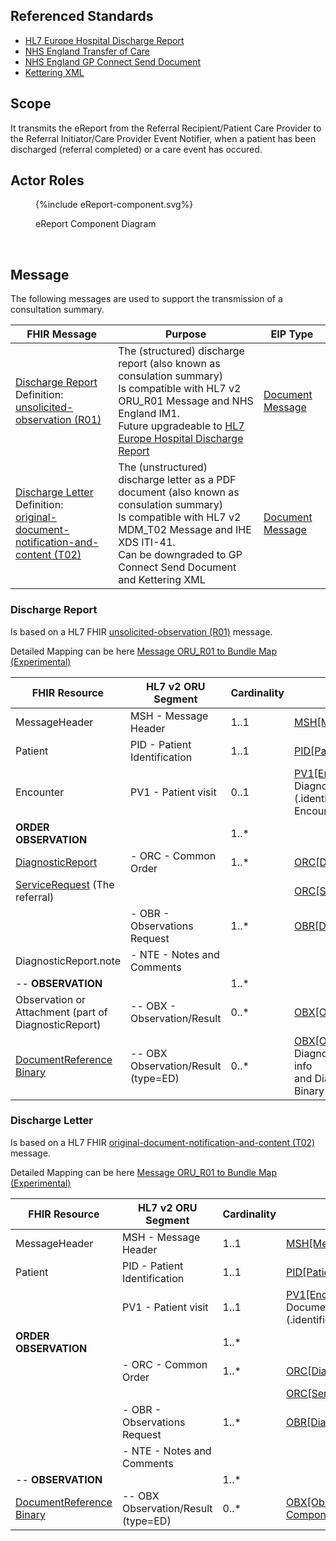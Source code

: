 ## Referenced Standards

- [HL7 Europe Hospital Discharge Report](https://build.fhir.org/ig/hl7-eu/hdr/index.html)
- [NHS England Transfer of Care](https://digital.nhs.uk/services/transfer-of-care-initiative)
- [NHS England GP Connect Send Document](https://simplifier.net/guide/gp-connect-send-document/Home)
- [Kettering XML](kettering.html)

## Scope

It transmits the eReport from the Referral Recipient/Patient Care Provider to the Referral Initiator/Care Provider Event Notifier, when a patient has been discharged (referral completed) or a care event has occured.

## Actor Roles

<figure>
{%include eReport-component.svg%}
<p id="fX.X.X.X-X" class="figureTitle">eReport Component Diagram</p>
</figure>
<br clear="all">

## Message

The following messages are used to support the transmission of a consultation summary.

| FHIR Message                                                                                                                                                                  | Purpose                                                                                                                                                                                                                                                        | EIP Type                                                                                                  |
|-------------------------------------------------------------------------------------------------------------------------------------------------------------------------------|----------------------------------------------------------------------------------------------------------------------------------------------------------------------------------------------------------------------------------------------------------------|-----------------------------------------------------------------------------------------------------------|
| [Discharge Report](#discharge-report) <br> Definition: <br/> [unsolicited-observation (R01)](MessageDefinition-unsolicited-observation.html)                                  | The (structured) discharge report (also known as consulation summary) <br/> Is compatible with HL7 v2 ORU_R01 Message and NHS England IM1. <br/> Future upgradeable to [HL7 Europe Hospital Discharge Report](https://build.fhir.org/ig/hl7-eu/hdr/index.html) | [Document Message](https://www.enterpriseintegrationpatterns.com/patterns/messaging/DocumentMessage.html) |
| [Discharge Letter](#discharge-letter) <br> Definition: <br/> [original-document-notification-and-content (T02)](MessageDefinition-original-document-notification-and-content.html) | The (unstructured) discharge letter as a PDF document (also known as consulation summary) <br/> Is compatible with HL7 v2 MDM_T02 Message and IHE XDS ITI-41.<br/> Can be downgraded to GP Connect Send Document and Kettering XML                             | [Document Message](https://www.enterpriseintegrationpatterns.com/patterns/messaging/DocumentMessage.html) |


### Discharge Report

Is based on a HL7 FHIR [unsolicited-observation (R01)](MessageDefinition-unsolicited-observation.html) message.

Detailed Mapping can be here [Message ORU_R01 to Bundle Map (Experimental)](https://build.fhir.org/ig/HL7/v2-to-fhir/ConceptMap-message-oru-r01-to-bundle.html)

| FHIR Resource                                                                                                   | HL7 v2 ORU Segment                  | Cardinality | Map                                                                                                                                                                                                                   | 
|-----------------------------------------------------------------------------------------------------------------|-------------------------------------|-------------|-----------------------------------------------------------------------------------------------------------------------------------------------------------------------------------------------------------------------|
| MessageHeader                                                                                                   | MSH - Message Header                | 1..1        | [MSH[MessageHeader]](https://build.fhir.org/ig/HL7/v2-to-fhir/ConceptMap-segment-msh-to-messageheader.html)                                                                                                           |
| Patient                                                                                                         | PID - Patient Identification        | 1..1        | [PID[Patient]](https://build.fhir.org/ig/HL7/v2-to-fhir/ConceptMap-segment-pid-to-patient.html)                                                                                                                       |    
| Encounter                                                                                                       | PV1 - Patient visit                 | 0..1        | [PV1[Encounter]](https://build.fhir.org/ig/HL7/v2-to-fhir/ConceptMap-segment-pv1-to-encounter.html) via DiagnosticReport.encounter <br/> (.identifier (PV1-19) preferred, Encounter is optional)                      | 
| **ORDER OBSERVATION**                                                                                           |                                     | 1..*        |                                                                                                                                                                                                                       |
| [DiagnosticReport](StructureDefinition-DiagnosticReport.html)                                                   | - ORC - Common Order                | 1..*        | [ORC[DiagnosticReport]](https://build.fhir.org/ig/HL7/v2-to-fhir/ConceptMap-segment-orc-to-diagnosticreport.html)                                                                                                     |
| [ServiceRequest](StructureDefinition-ServiceRequest.html) (The referral)                                        |                                     |             | [ORC[ServiceRequest]](https://build.fhir.org/ig/HL7/v2-to-fhir/ConceptMap-segment-orc-to-servicerequest.html)                                                                                                         |
|                                                   | - OBR - Observations Request        | 1..*        | [OBR[DiagnosticReport]](https://build.fhir.org/ig/HL7/v2-to-fhir/ConceptMap-segment-obr-to-diagnosticreport.html)                                                                                                     |
| DiagnosticReport.note                                                                                           | - NTE - Notes and Comments          |             |                                                                                                                                                                                                                       |
| -- **OBSERVATION**                                                                                              |                                     | 1..*        |                                                                                                                                                                                                                       |
| Observation or Attachment (part of DiagnosticReport)                                                            | -- OBX - Observation/Result         | 0..*        | [OBX[Observation]](https://build.fhir.org/ig/HL7/v2-to-fhir/ConceptMap-segment-obx-to-observation.html)                                                                                                               |                                                                                                          |
| [DocumentReference](StructureDefinition-DocumentReference.html) <br/> [Binary](StructureDefinition-Binary.html) | -- OBX Observation/Result (type=ED) | 0..*        | [OBX[Observation-Component]](https://build.fhir.org/ig/HL7/v2-to-fhir/ConceptMap-segment-obx-to-documentreference.html) DiagnosticReport.extension:supporting-info <br/> and DiagnosticReport.presentedForm to Binary |

### Discharge Letter

Is based on a HL7 FHIR [original-document-notification-and-content (T02)](MessageDefinition-original-document-notification-and-content.html) message.

Detailed Mapping can be here [Message ORU_R01 to Bundle Map (Experimental)](https://build.fhir.org/ig/HL7/v2-to-fhir/ConceptMap-message-oru-r01-to-bundle.html)

| FHIR Resource                                                                                                   | HL7 v2 ORU Segment                  | Cardinality | Map                                                                                                                                                                                               | 
|-----------------------------------------------------------------------------------------------------------------|-------------------------------------|-------------|---------------------------------------------------------------------------------------------------------------------------------------------------------------------------------------------------|
| MessageHeader                                                                                                   | MSH - Message Header                | 1..1        | [MSH[MessageHeader]](https://build.fhir.org/ig/HL7/v2-to-fhir/ConceptMap-segment-msh-to-messageheader.html)                                                                                       |
| Patient                                                                                                         | PID - Patient Identification        | 1..1        | [PID[Patient]](https://build.fhir.org/ig/HL7/v2-to-fhir/ConceptMap-segment-pid-to-patient.html)                                                                                                   |    
|                                                                                                                 | PV1 - Patient visit                 | 1..1        | [PV1[Encounter]](https://build.fhir.org/ig/HL7/v2-to-fhir/ConceptMap-segment-pv1-to-encounter.html) via DocumentReference.encounter <br/> (.identifier (PV1-19) preferred | 
| **ORDER OBSERVATION**                                                                                           |                                     | 1..*        |                                                                                                                                                                                                   |
|                                                                                                                 | - ORC - Common Order                | 1..*        | [ORC[DiagnosticReport]](https://build.fhir.org/ig/HL7/v2-to-fhir/ConceptMap-segment-orc-to-diagnosticreport.html)                                                                                 |
|                                                                                                                 |                                     |             | [ORC[ServiceRequest]](https://build.fhir.org/ig/HL7/v2-to-fhir/ConceptMap-segment-orc-to-servicerequest.html)                                                                                     |
|                                                                                                                 | - OBR - Observations Request        | 1..*        | [OBR[DiagnosticReport]](https://build.fhir.org/ig/HL7/v2-to-fhir/ConceptMap-segment-obr-to-diagnosticreport.html)                                                                                 |
|                                                                                                                 | - NTE - Notes and Comments          |             |                                                                                                                                                                                                   |
| -- **OBSERVATION**                                                                                              |                                     | 1..*        |                                                                                                                                                                                                   |
| [DocumentReference](StructureDefinition-DocumentReference.html) <br/> [Binary](StructureDefinition-Binary.html) | -- OBX Observation/Result (type=ED) | 0..*        | [OBX[Observation-Component]](https://build.fhir.org/ig/HL7/v2-to-fhir/ConceptMap-segment-obx-to-documentreference.html)                                                                           |
